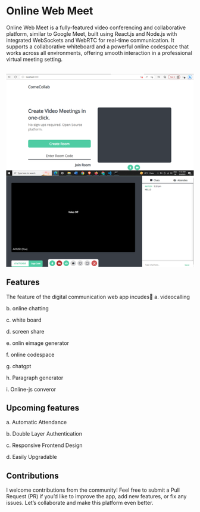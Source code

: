 # Online Web Meet
Online Web Meet is a fully-featured video conferencing and collaborative platform, similar to Google Meet, built using React.js and Node.js with integrated WebSockets and WebRTC for real-time communication. It supports a collaborative whiteboard and a powerful online codespace that works across all environments, offering smooth interaction in a professional virtual meeting setting.
<br><br>

<img align="center" src="https://github.com/Aayush63777/web-meet/blob/main/public/css/meet.png">
<br>

<img align="center" src="https://github.com/Aayush63777/web-meet/blob/main/public/css/meet 2.png">

## Features

The feature of the digital communication web app incudes🥇
a. videocalling<br>

b. online chatting

c. white board

d. screen share

e. onlin eimage generator

f. online codespace

g. chatgpt

h. Paragraph generator

i. Online-js converor

## Upcoming features

a. Automatic Attendance

b. Double Layer Authentication

c. Responsive Frontend Design

d. Easily Upgradable

## Contributions

I welcome contributions from the community! Feel free to submit a Pull Request (PR) if you’d like to improve the app, add new features, or fix any issues. Let’s collaborate and make this platform even better.
